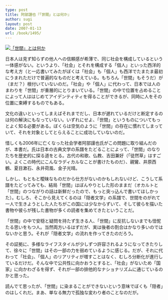 ```yaml
---
type: post
title: 阿部謹也『「世間」とは何か』
author: sugi
layout: post
date: 2007-01-13
url: /book/1495/
---
```

<a href="http://www.amazon.co.jp/exec/obidos/ASIN/4061492624/chezsugi-22/ref=nosim/" target="_blank" name="amazletlink"><img class="alignleft" src="http://ecx.images-amazon.com/images/I/41WB5F2X9YL.SL160.jpg" alt="「世間」とは何か" /></a>

日本人は見ず知らずの他人への信頼感が希薄で、同じ社会を構成しているという一体感がない。というより、「社会」とそれを構成する「個人」といった西洋的な考え方（と一応書いてみたがぼくは「社会」も「個人」も西洋でたまたま最初にうまれただけで普遍的なものだと考えている。もちろん「世間」もそうだ）が（まだ？）根付いていないのだ。「社会」や「個人」に代わって、日本では人のまわりを「世間」が重層的にとりまいている。「世間」の中で位置を占めることによって人ははじめてアイデンティティを得ることができるが、同時に人をその位置に束縛するものでもある。

文化の違いといってしまえばそれまでだし、日本が遅れているだけと断定するのは何の解決にもなっていない。いずれにせよ、「世間」というものについてもっとよく知る必要がある。ぼくらは空気のように「世間」の存在に慣れてしまっていて、それを対象としてとらえることに成功していないのだ。

惜しくも2006年に亡くなった社会学者阿部謹也氏がこの問題に取り組んだのが、本書だ。氏は日本の古典文学の系譜をたどることによって、「世間」のなりたちを歴史的に探る道をとる。古代の和歌、仏教、吉田兼好（「徒然草」はすごい。よくこの時代にこんなラディカルなことが書けたものだ）、親鸞、井原西鶴、夏目漱石、永井荷風、金子光晴。

しかし、もともと曖昧なものだから仕方がないのかもしれないけど、こうして系譜をたどってみても、結局「世間」はぼんやりとした形のままだ（オカルトと「世間」のつながりの話は新鮮だったので、もっと突っ込んで書いてほしかった）。むしろ、そこから見えてくるのは「隠者文学」の系譜で、世間をのがれて一人で生きようとした人たちがこの国には少なからずいて、そして彼らを描いた書物や彼らが残した書物が多くの読者を集めてきたということだ。

「世間」の中で安穏と疑問を持たず生きる人、「世間」に反抗しないまでも忸怩たる思いをもつ人。当然両方いるはずだが、実は後者の割合はかなり多いのではないかと思う。それが「隠者文学」の流れを作ってきたのだろう。

その証拠に、多様なライフスタイルが少しずつ許容されるようになってきたりして、徐々に「世間」はその一部の力を弱めているように感じる。だが、それに代わって「社会」、「個人」のリアリティが増すことはなく、むしろ分断化が進行しているだけだ。そんな中で公共性に向かおうとすると、「社会」がないため「国家」に向かわざるを得ず、それが一部の排他的なナショナリズムに通じているのかと思った。

読んでて思ったが、「世間」に染まることができないという意味でぼくも「隠者」のはしくれだ。まあ、単なる無力で孤独な変わり者のことなのだが。
